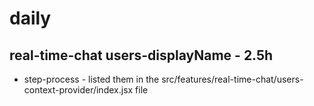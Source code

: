 # daily

## real-time-chat users-displayName - 2.5h
* step-process - listed them in the src/features/real-time-chat/users-context-provider/index.jsx file